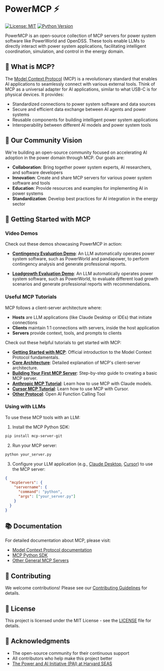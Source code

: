 # PowerMCP ⚡

[![License: MIT](https://img.shields.io/badge/License-MIT-yellow.svg)](https://opensource.org/licenses/MIT)
[![Python Version](https://img.shields.io/badge/python-3.10%2B-blue.svg)](https://www.python.org/downloads/)

PowerMCP is an open-source collection of MCP servers for power system software like PowerWorld and OpenDSS. These tools enable LLMs to directly interact with power system applications, facilitating intelligent coordination, simulation, and control in the energy domain.

## 🌟 What is MCP?

The [Model Context Protocol](https://modelcontextprotocol.io/introduction) (MCP) is a revolutionary standard that enables AI applications to seamlessly connect with various external tools. Think of MCP as a universal adapter for AI applications, similar to what USB-C is for physical devices. It provides:

- Standardized connections to power system software and data sources
- Secure and efficient data exchange between AI agents and power systems
- Reusable components for building intelligent power system applications
- Interoperability between different AI models and power system tools

## 🤝 Our Community Vision

We're building an open-source community focused on accelerating AI adoption in the power domain through MCP. Our goals are:

- **Collaboration**: Bring together power system experts, AI researchers, and software developers
- **Innovation**: Create and share MCP servers for various power system software and tools
- **Education**: Provide resources and examples for implementing AI in power systems
- **Standardization**: Develop best practices for AI integration in the energy sector

## 🚀 Getting Started with MCP

### Video Demos

Check out these demos showcasing PowerMCP in action:

- [**Contingency Evaluation Demo**](https://www.youtube.com/watch?v=MbF-SlBI4Ws): An LLM automatically operates power system software, such as PowerWorld and pandapower, to perform contingency analysis and generate professional reports.

- [**Loadgrowth Evaluation Demo**](https://www.youtube.com/watch?v=euFUvhhV5dM): An LLM automatically operates power system software, such as PowerWorld, to evaluate different load growth scenarios and generate professional reports with recommendations.

### Useful MCP Tutorials

MCP follows a client-server architecture where:

* **Hosts** are LLM applications (like Claude Desktop or IDEs) that initiate connections
* **Clients** maintain 1:1 connections with servers, inside the host application
* **Servers** provide context, tools, and prompts to clients

Check out these helpful tutorials to get started with MCP:

- [**Getting Started with MCP**](https://modelcontextprotocol.io/introduction): Official introduction to the Model Context Protocol fundamentals.
- [**Core Architecture**](https://modelcontextprotocol.io/docs/concepts/architecture): Detailed explanation of MCP's client-server architecture.
- [**Building Your First MCP Server**](https://modelcontextprotocol.io/build/server): Step-by-step guide to creating a basic MCP server.
- [**Anthropic MCP Tutorial**](https://docs.anthropic.com/claude/docs/model-context-protocol): Learn how to use MCP with Claude models.
- [**Cursor MCP Tutorial**](https://docs.cursor.com/context/model-context-protocol): Learn how to use MCP with Cursor.
- [**Other Protocol**](https://cdn.openai.com/business-guides-and-resources/a-practical-guide-to-building-agents.pdf): Open AI Function Calling Tool

### Using with LLMs

To use these MCP tools with an LLM:

1. Install the MCP Python SDK:
```bash
pip install mcp-server-git
```

2. Run your MCP server:
```bash
python your_server.py
```

3. Configure your LLM application (e.g., [Claude Desktop](https://claude.ai/download), [Cursor](https://www.cursor.com/)) to use the MCP server:
```json
{
  "mcpServers": {
    "servername": {
      "command": "python",
      "args": ["your_server.py"]
    }
  }
}
```

## 📚 Documentation

For detailed documentation about MCP, please visit:
- [Model Context Protocol documentation](https://modelcontextprotocol.io/introduction)
- [MCP Python SDK](https://github.com/modelcontextprotocol/python-sdk)
- [Other General MCP Servers](https://smithery.ai/)

## 🤝 Contributing

We welcome contributions! Please see our [Contributing Guidelines](https://power-agent.github.io/) for details.

## 📄 License

This project is licensed under the MIT License - see the [LICENSE](LICENSE) file for details.

## 🙏 Acknowledgments

- The open-source community for their continuous support
- All contributors who help make this project better
- [The Power and AI Initiative (PAI) at Harvard SEAS](https://pai.seas.harvard.edu/)
